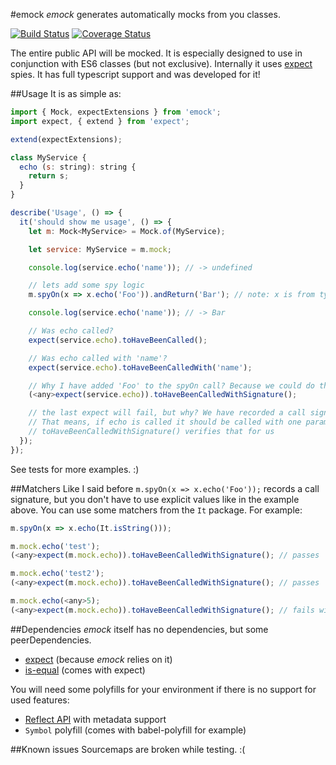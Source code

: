 #emock
*emock* generates automatically mocks from you classes.

[![Build Status](https://travis-ci.org/otbe/emock.svg?branch=master)](https://travis-ci.org/otbe/automock)
[![Coverage Status](https://coveralls.io/repos/github/otbe/emock/badge.svg?branch=master)](https://coveralls.io/github/otbe/emock?branch=master)

The entire public API will be mocked. It is especially designed to use in conjunction with ES6 classes (but not exclusive).
Internally it uses [expect](https://github.com/mjackson/expect) spies. It has full typescript support and was developed for it!

##Usage
It is as simple as:

```javascript
import { Mock, expectExtensions } from 'emock';
import expect, { extend } from 'expect';

extend(expectExtensions);

class MyService {
  echo (s: string): string {
    return s;
  }
}

describe('Usage', () => {
  it('should show me usage', () => {
    let m: Mock<MyService> = Mock.of(MyService);

    let service: MyService = m.mock;

    console.log(service.echo('name')); // -> undefined

    // lets add some spy logic
    m.spyOn(x => x.echo('Foo')).andReturn('Bar'); // note: x is from type MyService so will get full code completion! :)

    console.log(service.echo('name')); // -> Bar

    // Was echo called?
    expect(service.echo).toHaveBeenCalled();

    // Was echo called with 'name'?
    expect(service.echo).toHaveBeenCalledWith('name');

    // Why I have added 'Foo' to the spyOn call? Because we could do the following:
    (<any>expect(service.echo)).toHaveBeenCalledWithSignature();

    // the last expect will fail, but why? We have recorded a call signature with m.spyOn(x => x.echo('Foo'))
    // That means, if echo is called it should be called with one parameter 'Foo'
    // toHaveBeenCalledWithSignature() verifies that for us
  });
});
```
See tests for more examples. :)

##Matchers
Like I said before ```m.spyOn(x => x.echo('Foo'));``` records a call signature, but you don't have to use explicit values
like in the example above. You can use some matchers from the ```It``` package. For example:

```javascript
m.spyOn(x => x.echo(It.isString()));

m.mock.echo('test');
(<any>expect(m.mock.echo)).toHaveBeenCalledWithSignature(); // passes

m.mock.echo('test2');
(<any>expect(m.mock.echo)).toHaveBeenCalledWithSignature(); // passes

m.mock.echo(<any>5);
(<any>expect(m.mock.echo)).toHaveBeenCalledWithSignature(); // fails with 5 is not a string

```

##Dependencies
*emock* itself has no dependencies, but some peerDependencies.

* [expect](https://github.com/mjackson/expect) (because *emock* relies on it)
* [is-equal](https://www.npmjs.com/package/is-equal) (comes with expect)

You will need some polyfills for your environment if there is no support for used features:

* [Reflect API](https://www.npmjs.com/package/reflect-metadata) with metadata support
* ```Symbol``` polyfill (comes with babel-polyfill for example)


##Known issues
Sourcemaps are broken while testing. :(
